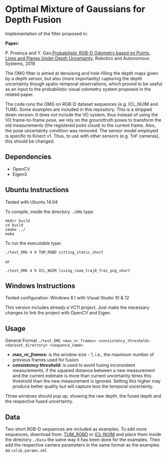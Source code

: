 # Optimal Mixture of Gaussians for Depth Fusion
Implementation of the filter proposed in:

**Paper:**

P. Proença and Y. Gao,[Probabilistic RGB-D Odometry based on Points, Lines and Planes Under Depth Uncertainty](https://arxiv.org/abs/1706.04034), Robotics and Autonomous Systems, 2018

The OMG filter is aimed at denoising and hole-filling the depth maps given by a depth sensor, but also (more importantly) capturing the depth uncertainty though spatio-temporal observations, which proved to be useful as an input to the probabilistic visual odometry system proposed in the related paper.

The code runs the OMG on RGB-D dataset sequences (e.g. ICL_NUIM and TUM). Some examples are included in this repository.
This is a stripped down version: It does not include the VO system, thus instead of using the VO frame-to-frame pose, we rely on the groundtruth poses to transform the old measurements (the registered point cloud) to the current frame. Also, the pose uncertainty condition was removed. The sensor model employed is specific to Kinect v1. Thus, to use with other sensors (e.g. ToF cameras), this should be changed.

## Dependencies

* OpenCV
* Eigen3

## Ubuntu Instructions
Tested with Ubuntu 14.04

To compile, inside the directory ``./OMG`` type:
```
mkdir build
cd build
cmake ../
make
```
To run the executable type:

```./test_OMG 4 9 TUM_RGBD sitting_static_short```

or

```./test_OMG 4 9 ICL_NUIM living_room_traj0_frei_png_short```

## Windows Instructions

Tested configuration: Windows 8.1 with Visual Studio 10 & 12

This version includes already a VC11 project.
Just make the necessary changes to link the project with OpenCV and Eigen.

## Usage

General Format
```./test_OMG <max_nr_frames> <consistency_threshold> <dataset_directory> <sequence_name>```

* ***max_nr_frames:*** is the window size - 1, i.e., the maximum number of previous frames used for fusion.
* ***consistency threshold:*** is used to avoid fusing inconsistent measurements, if the squared distance between a new measurement and the current estimate is more than current uncertainty times this threshold than the new measurement is ignored. Setting this higher may produce better quality but will capture less the temporal uncertainty.

Three windows should pop up, showing the raw depth, the fused depth and the respective fused uncertainty.

## Data

Two short RGB-D sequences are included as examples. To add more sequences, download from:
[TUM_RGBD](https://vision.in.tum.de/data/datasets/rgbd-dataset) or
[ICL-NUIM](https://www.doc.ic.ac.uk/~ahanda/VaFRIC/iclnuim.html)
and place them inside the directory ```./Data``` the same way it has been done for the examples.
Then add the respective camera parameters in the same format as the examples as ```calib_params.xml```
